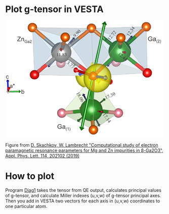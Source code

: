 # Plot g-tensor in VESTA

![GitHub_Logo](https://github.com/Dmitry-Skachkov/g-tensor/blob/main/Zn_Ga2_small_A.png)

Figure from [D. Skachkov, W. Lambrecht "Computational study of electron paramagnetic resonance parameters for Mg and Zn impurities in β-Ga2O3", Appl. Phys. Lett. 114, 202102 (2019)](https://doi.org/10.1063/1.5099396)


# How to plot

Program [Diag1](https://github.com/Dmitry-Skachkov/g-tensor/blob/main/src/Diag1.f90) takes the tensor from QE output, calculates principal values of g-tensor, and calculate Miller indexes (u,v,w) of g-tensor principal axes.   
Then you add in VESTA two vectors for each axis in (u,v,w) coordinates to one particular atom. 
